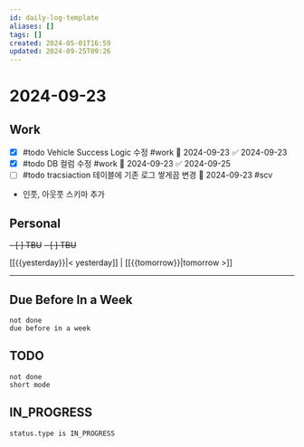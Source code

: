 ```yaml
---
id: daily-log-template
aliases: []
tags: []
created: 2024-05-01T16:59
updated: 2024-09-25T09:26
---
```


# 2024-09-23

## Work



- [x] #todo Vehicle Success Logic 수정 #work 📅 2024-09-23 ✅ 2024-09-23
- [x] #todo DB 컬럼 수정 #work 📅 2024-09-23 ✅ 2024-09-25
- [ ] #todo tracsiaction 테이블에 기존 로그 쌓게끔 변경 📅 2024-09-23 #scv

- 인풋, 아웃풋 스키마 추가


## Personal

<del>- [ ] TBU</del>
<del>- [ ] TBU</del>

[[{{yesterday}}|< yesterday]] | [[{{tomorrow}}|tomorrow >]]

---


## Due Before In a Week
```tasks
not done
due before in a week
```

## TODO

```tasks
not done
short mode
```

## IN_PROGRESS

```tasks
status.type is IN_PROGRESS
```
